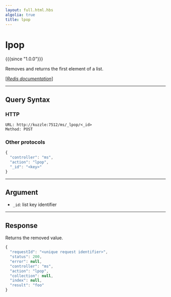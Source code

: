 ```yaml
---
layout: full.html.hbs
algolia: true
title: lpop
---
```


# lpop

{{{since "1.0.0"}}}

Removes and returns the first element of a list.

[[_Redis documentation_]](https://redis.io/commands/lpop)

---

## Query Syntax

### HTTP

```http
URL: http://kuzzle:7512/ms/_lpop/<_id>
Method: POST
```

### Other protocols

```js
{
  "controller": "ms",
  "action": "lpop",
  "_id": "<key>"
}
```

---

## Argument

* `_id`: list key identifier

---

## Response

Returns the removed value.

```javascript
{
  "requestId": "<unique request identifier>",
  "status": 200,
  "error": null,
  "controller": "ms",
  "action": "lpop",
  "collection": null,
  "index": null,
  "result": "foo"
}
```
